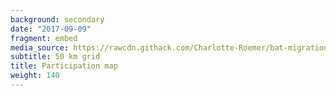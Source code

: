 ```yaml
---
background: secondary
date: "2017-09-09"
fragment: embed
media_source: https://rawcdn.githack.com/Charlotte-Roemer/bat-migration-europe/4afb9245504dbfa0f109bac19bc209a2c4aecab7/Participation%20map/map.html
subtitle: 50 km grid
title: Participation map
weight: 140
---
```

